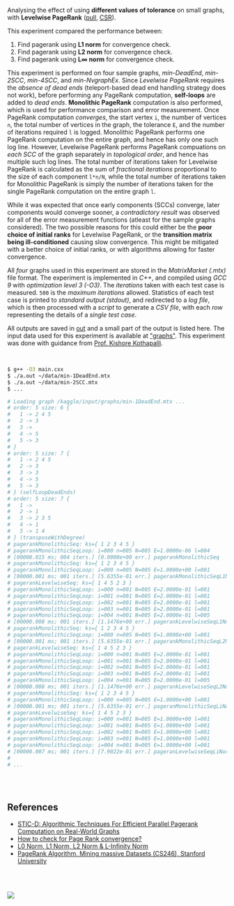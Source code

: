 Analysing the effect of using **different values of tolerance**
on small graphs, with **Levelwise PageRank** ([pull], [CSR]).

This experiment compared the performance between:
1. Find pagerank using **L1 norm** for convergence check.
2. Find pagerank using **L2 norm** for convergence check.
3. Find pagerank using **L∞ norm** for convergence check.

This experiment is performed on four sample graphs, *min-DeadEnd*,
*min-2SCC*, *min-4SCC*, and *min-NvgraphEx*. Since *Levelwise PageRank*
requires the *absence of dead ends* (teleport-based dead end handling
strategy does not work), before performing any PageRank computation,
**self-loops** are added to *dead ends*. **Monolithic PageRank** computation
is also performed, which is used for performance comparison and error
measurement. Once PageRank computation *converges*, the start vertex `i`,
the number of vertices `n`, the total number of vertices in the graph,
the tolerance `E`, and the number of iterations required `l` is logged.
Monolithic PageRank performs one PageRank computation on the entire
graph, and hence has only one such log line. However, Levelwise PageRank
performs PageRank compuations on *each SCC* of the graph separately in
*topological order*, and hence has multiple such log lines. The total
number of iterations taken for Levelwise PageRank is calculated as the
sum of *fractional iterations* proportional to the size of each component
`l*n/N`, while the total number of iterations taken for Monolithic
PageRank is simply the number of iterations taken for the single PageRank
computation on the entire graph `l`.

While it was expected that once early components (SCCs) converge, later
components would converge sooner, a *contradictory result* was observed for
all of the error measurement functions (atleast for the sample graphs
considered). The two possible reasons for this could either be the **poor**
**choice of initial ranks** for Levelwise PageRank, or the **transition matrix**
**being ill-conditioned** causing slow convergence. This might be mitigated
with a better choice of initial ranks, or with algorithms allowing for
faster convergence.

All *four* graphs used in this experiment are stored in the *MatrixMarket*
*(.mtx)* file format. The experiment is implemented in *C++*, and compiled
using *GCC 9* with *optimization level 3 (-O3)*. The *iterations* taken
with each test case is measured. `500` is the *maximum iterations* allowed.
Statistics of each test case is printed to *standard output (stdout)*, and
redirected to a *log file*, which is then processed with a *script* to
generate a *CSV file*, with each *row* representing the details of a *single*
*test case*.

All outputs are saved in [out](out/) and a small part of the output is listed
here. The input data used for this experiment is available at ["graphs"]. This
experiment was done with guidance from [Prof. Kishore Kothapalli].

<br>

```bash
$ g++ -O3 main.cxx
$ ./a.out ~/data/min-1DeadEnd.mtx
$ ./a.out ~/data/min-2SCC.mtx
$ ...

# Loading graph /kaggle/input/graphs/min-1DeadEnd.mtx ...
# order: 5 size: 6 {
#   1 -> 2 4 5
#   2 -> 3
#   3 ->
#   4 -> 5
#   5 -> 3
# }
# order: 5 size: 7 {
#   1 -> 2 4 5
#   2 -> 3
#   3 -> 3
#   4 -> 5
#   5 -> 3
# } (selfLoopDeadEnds)
# order: 5 size: 7 {
#   1 ->
#   2 -> 1
#   3 -> 2 3 5
#   4 -> 1
#   5 -> 1 4
# } (transposeWithDegree)
# pagerankMonolithicSeq: ks={ 1 2 3 4 5 }
# pagerankMonolithicSeqLoop: i=000 n=005 N=005 E=1.0000e-06 l=004
# [00000.015 ms; 004 iters.] [0.0000e+00 err.] pagerankMonolithicSeq
# pagerankMonolithicSeq: ks={ 1 2 3 4 5 }
# pagerankMonolithicSeqLoop: i=000 n=005 N=005 E=1.0000e+00 l=001
# [00000.001 ms; 001 iters.] [5.6355e-01 err.] pagerankMonolithicSeqL1Norm [tolerance=1e+00]
# pagerankLevelwiseSeq: ks={ 1 4 5 2 3 }
# pagerankMonolithicSeqLoop: i=000 n=001 N=005 E=2.0000e-01 l=001
# pagerankMonolithicSeqLoop: i=001 n=001 N=005 E=2.0000e-01 l=001
# pagerankMonolithicSeqLoop: i=002 n=001 N=005 E=2.0000e-01 l=001
# pagerankMonolithicSeqLoop: i=003 n=001 N=005 E=2.0000e-01 l=001
# pagerankMonolithicSeqLoop: i=004 n=001 N=005 E=2.0000e-01 l=005
# [00000.008 ms; 001 iters.] [1.1476e+00 err.] pagerankLevelwiseSeqL1Norm [tolerance=1e+00]
# pagerankMonolithicSeq: ks={ 1 2 3 4 5 }
# pagerankMonolithicSeqLoop: i=000 n=005 N=005 E=1.0000e+00 l=001
# [00000.001 ms; 001 iters.] [5.6355e-01 err.] pagerankMonolithicSeqL2Norm [tolerance=1e+00]
# pagerankLevelwiseSeq: ks={ 1 4 5 2 3 }
# pagerankMonolithicSeqLoop: i=000 n=001 N=005 E=2.0000e-01 l=001
# pagerankMonolithicSeqLoop: i=001 n=001 N=005 E=2.0000e-01 l=001
# pagerankMonolithicSeqLoop: i=002 n=001 N=005 E=2.0000e-01 l=001
# pagerankMonolithicSeqLoop: i=003 n=001 N=005 E=2.0000e-01 l=001
# pagerankMonolithicSeqLoop: i=004 n=001 N=005 E=2.0000e-01 l=005
# [00000.008 ms; 001 iters.] [1.1476e+00 err.] pagerankLevelwiseSeqL2Norm [tolerance=1e+00]
# pagerankMonolithicSeq: ks={ 1 2 3 4 5 }
# pagerankMonolithicSeqLoop: i=000 n=005 N=005 E=1.0000e+00 l=001
# [00000.001 ms; 001 iters.] [5.6355e-01 err.] pageranMonolithicSeqLiNorm [tolerance=1e+00]
# pagerankLevelwiseSeq: ks={ 1 4 5 2 3 }
# pagerankMonolithicSeqLoop: i=000 n=001 N=005 E=1.0000e+00 l=001
# pagerankMonolithicSeqLoop: i=001 n=001 N=005 E=1.0000e+00 l=001
# pagerankMonolithicSeqLoop: i=002 n=001 N=005 E=1.0000e+00 l=001
# pagerankMonolithicSeqLoop: i=003 n=001 N=005 E=1.0000e+00 l=001
# pagerankMonolithicSeqLoop: i=004 n=001 N=005 E=1.0000e+00 l=001
# [00000.007 ms; 001 iters.] [7.9022e-01 err.] pageranLevelwiseSeqLiNorm [tolerance=1e+00]
#
# ...
```

<br>
<br>


## References

- [STIC-D: Algorithmic Techniques For Efficient Parallel Pagerank Computation on Real-World Graphs](https://www.slideshare.net/SubhajitSahu/sticd-algorithmic-techniques-for-efficient-parallel-pagerank-computation-on-realworld-graphs)
- [How to check for Page Rank convergence?][L∞ norm]
- [L0 Norm, L1 Norm, L2 Norm & L-Infinity Norm](https://montjoile.medium.com/l0-norm-l1-norm-l2-norm-l-infinity-norm-7a7d18a4f40c)
- [PageRank Algorithm, Mining massive Datasets (CS246), Stanford University](https://www.youtube.com/watch?v=ke9g8hB0MEo)

<br>
<br>

[![](https://i.imgur.com/BnCiig7.jpg)](https://www.youtube.com/watch?v=04Uv44DRJAU)

[Prof. Kishore Kothapalli]: https://cstar.iiit.ac.in/~kkishore/
["graphs"]: https://github.com/puzzlef/graphs
[pull]: https://github.com/puzzlef/pagerank-push-vs-pull
[CSR]: https://github.com/puzzlef/pagerank-class-vs-csr
[tolerance function]: https://github.com/puzzlef/pagerank-adjust-tolerance-function
[L1 norm]: https://github.com/rapidsai/nvgraph/blob/main/cpp/src/pagerank.cu#L154
[L2 norm]: https://github.com/rapidsai/nvgraph/blob/main/cpp/src/pagerank.cu#L149
[L∞ norm]: https://stackoverflow.com/a/29321153/1413259
